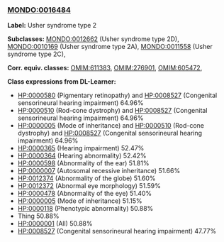 
### [MONDO:0016484](http://purl.obolibrary.org/obo/MONDO_0016484)
**Label:** Usher syndrome type 2

**Subclasses:** [MONDO:0012662](http://purl.obolibrary.org/obo/MONDO_0012662) (Usher syndrome type 2D), [MONDO:0010169](http://purl.obolibrary.org/obo/MONDO_0010169) (Usher syndrome type 2A), [MONDO:0011558](http://purl.obolibrary.org/obo/MONDO_0011558) (Usher syndrome type 2C), 

**Corr. equiv. classes:** [OMIM:611383](http://purl.obolibrary.org/obo/OMIM_611383), [OMIM:276901](http://purl.obolibrary.org/obo/OMIM_276901), [OMIM:605472](http://purl.obolibrary.org/obo/OMIM_605472), 

**Class expressions from DL-Learner:**

- [HP:0000580](http://purl.obolibrary.org/obo/HP_0000580) (Pigmentary retinopathy) and [HP:0008527](http://purl.obolibrary.org/obo/HP_0008527) (Congenital sensorineural hearing impairment) 64.96%
- [HP:0000510](http://purl.obolibrary.org/obo/HP_0000510) (Rod-cone dystrophy) and [HP:0008527](http://purl.obolibrary.org/obo/HP_0008527) (Congenital sensorineural hearing impairment) 64.96%
- [HP:0000005](http://purl.obolibrary.org/obo/HP_0000005) (Mode of inheritance) and [HP:0000510](http://purl.obolibrary.org/obo/HP_0000510) (Rod-cone dystrophy) and [HP:0008527](http://purl.obolibrary.org/obo/HP_0008527) (Congenital sensorineural hearing impairment) 64.96%
- [HP:0000365](http://purl.obolibrary.org/obo/HP_0000365) (Hearing impairment) 52.47%
- [HP:0000364](http://purl.obolibrary.org/obo/HP_0000364) (Hearing abnormality) 52.42%
- [HP:0000598](http://purl.obolibrary.org/obo/HP_0000598) (Abnormality of the ear) 51.81%
- [HP:0000007](http://purl.obolibrary.org/obo/HP_0000007) (Autosomal recessive inheritance) 51.66%
- [HP:0012374](http://purl.obolibrary.org/obo/HP_0012374) (Abnormality of the globe) 51.60%
- [HP:0012372](http://purl.obolibrary.org/obo/HP_0012372) (Abnormal eye morphology) 51.59%
- [HP:0000478](http://purl.obolibrary.org/obo/HP_0000478) (Abnormality of the eye) 51.40%
- [HP:0000005](http://purl.obolibrary.org/obo/HP_0000005) (Mode of inheritance) 51.15%
- [HP:0000118](http://purl.obolibrary.org/obo/HP_0000118) (Phenotypic abnormality) 50.88%
- Thing 50.88%
- [HP:0000001](http://purl.obolibrary.org/obo/HP_0000001) (All) 50.88%
- [HP:0008527](http://purl.obolibrary.org/obo/HP_0008527) (Congenital sensorineural hearing impairment) 47.77%


